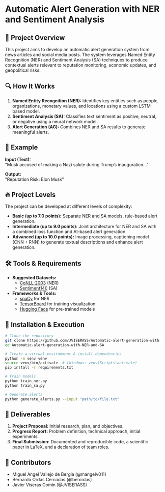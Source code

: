 # Automatic Alert Generation with NER and Sentiment Analysis

## 🚀 Project Overview
This project aims to develop an automatic alert generation system from news articles and social media posts. The system leverages Named Entity Recognition (NER) and Sentiment Analysis (SA) techniques to produce contextual alerts relevant to reputation monitoring, economic updates, and geopolitical risks.

## 🔍 How It Works
1. **Named Entity Recognition (NER):** Identifies key entities such as people, organizations, monetary values, and locations using a custom LSTM-based model.
2. **Sentiment Analysis (SA):** Classifies text sentiment as positive, neutral, or negative using a neural network model.
3. **Alert Generation (AG):** Combines NER and SA results to generate meaningful alerts.

## 📌 Example
**Input (Text):**  
"Musk accused of making a Nazi salute during Trump’s inauguration..."

**Output:**  
"Reputation Risk: Elon Musk"

## 🔥 Project Levels
The project can be developed at different levels of complexity:
- **Basic (up to 7.0 points):** Separate NER and SA models, rule-based alert generation.
- **Intermediate (up to 9.0 points):** Joint architecture for NER and SA with a combined loss function and AI-based alert generation.
- **Advanced (up to 10.0 points):** Image processing, captioning model (CNN + RNN) to generate textual descriptions and enhance alert generation.

## 🛠️ Tools & Requirements
- **Suggested Datasets:**
  - [CoNLL-2003](https://paperswithcode.com/dataset/conll-2003) (NER)
  - [Sentiment140](https://www.kaggle.com/datasets/kazanova/sentiment140) (SA)
- **Frameworks & Tools:**
  - [spaCy](https://spacy.io/) for NER
  - [TensorBoard](https://www.tensorflow.org/tensorboard) for training visualization
  - [Hugging Face](https://huggingface.co/) for pre-trained models

## 📂 Installation & Execution
```bash
# Clone the repository
git clone https://github.com/JVISERASS/Automatic-alert-generation-with-NER-and-SA.git
cd Automatic-alert-generation-with-NER-and-SA

# Create a virtual environment & install dependencies
python -m venv venv
source venv/bin/activate  # (Windows: venv\Scripts\activate)
pip install -r requirements.txt

# Train models
python train_ner.py
python train_sa.py

# Generate alerts
python generate_alerts.py --input "path/to/file.txt"
```

## 📌 Deliverables
1. **Project Proposal:** Initial research, plan, and objectives.
2. **Progress Report:** Problem definition, technical approach, initial experiments.
3. **Final Submission:** Documented and reproducible code, a scientific paper in LaTeX, and a declaration of team roles.

## 👥 Contributors
- Miguel Angel Vallejo de Bergia (@mangelv011)
- Bernardo Ordas Cernadas (@berordas)
- Javier Viseras Comin (@JVISERASS)


